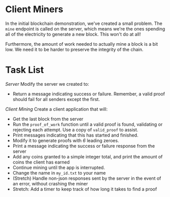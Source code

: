 # Client Miners

In the initial blockchain demonstration, we've created a small problem.  The `mine` endpoint is called on the server, which means we're the ones spending all of the electricity to generate a new block.  This won't do at all!

Furthermore, the amount of work needed to actually mine a block is a bit low.  We need it to be harder to preserve the integrity of the chain.


# Task List

*Server*
Modify the server we created to:
<!-- * Remove the `proof_of_work` function from the server. -->
<!-- * Change `valid_proof` to require *6* leading zeroes. -->
<!-- * Add an endpoint called `last_block` that returns the last block in the chain -->
<!-- * Modify the `mine` endpoint to instead receive and validate or reject a new proof sent by a client.
    * It should accept a POST
    * Use `data = request.get_json()` to pull the data out of the POST
        * Note that `request` and `requests` both exist in this project
    * Check that 'proof', and 'id' are present
        * return a 400 error using `jsonify(response)` with a 'message' -->
* Return a message indicating success or failure.  Remember, a valid proof should fail for all senders except the first.

*Client Mining*
Create a client application that will:
* Get the last block from the server
* Run the `proof_of_work` function until a valid proof is found, validating or rejecting each attempt.  Use a copy of `valid_proof` to assist.
* Print messages indicating that this has started and finished.
* Modify it to generate proofs with *6* leading zeroes.
* Print a message indicating the success or failure response from the server
* Add any coins granted to a simple integer total, and print the amount of coins the client has earned
* Continue mining until the app is interrupted.
* Change the name in `my_id.txt` to your name
* (Stretch) Handle non-json responses sent by the server in the event of an error, without crashing the miner
* Stretch: Add a timer to keep track of how long it takes to find a proof

